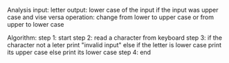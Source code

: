 Analysis 
input: letter 
output: lower case of the input if the input was upper case and vise versa
operation: change from lower to upper case or from upper to lower case

Algorithm:
step 1: start
step 2: read a character from keyboard 
step 3: if the character not a leter print "invalid input"
       else if the letter is lower case print its upper case
       else print its lower case
step 4: end
